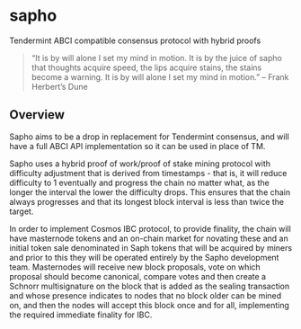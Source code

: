 # sapho

Tendermint ABCI compatible consensus protocol with hybrid proofs

> “It is by will alone I set my mind in motion. It is by the juice of sapho that thoughts acquire speed, the lips acquire stains, the stains become a warning. It is by will alone I set my mind in motion.” – Frank Herbert’s Dune

## Overview

Sapho aims to be a drop in replacement for Tendermint consensus, and will have a full ABCI API implementation so it can be used in place of TM.

Sapho uses a hybrid proof of work/proof of stake mining protocol with difficulty adjustment that is derived from timestamps - that is, it will reduce difficulty to 1 eventually and progress the chain no matter what, as the longer the interval the lower the difficulty drops. This ensures that the chain always progresses and that its longest block interval is less than twice the target.

In order to implement Cosmos IBC protocol, to provide finality, the chain will have masternode tokens and an on-chain market for novating these and an initial token sale denominated in Saph tokens that will be acquired by miners and prior to this they will be operated entirely by the Sapho development team. Masternodes will receive new block proposals, vote on which proposal should become canonical, compare votes and then create a Schnorr multisignature on the block that is added as the sealing transaction and whose presence indicates to nodes that no block older can be mined on, and then the nodes will accept this block once and for all, implementing the required immediate finality for IBC.
